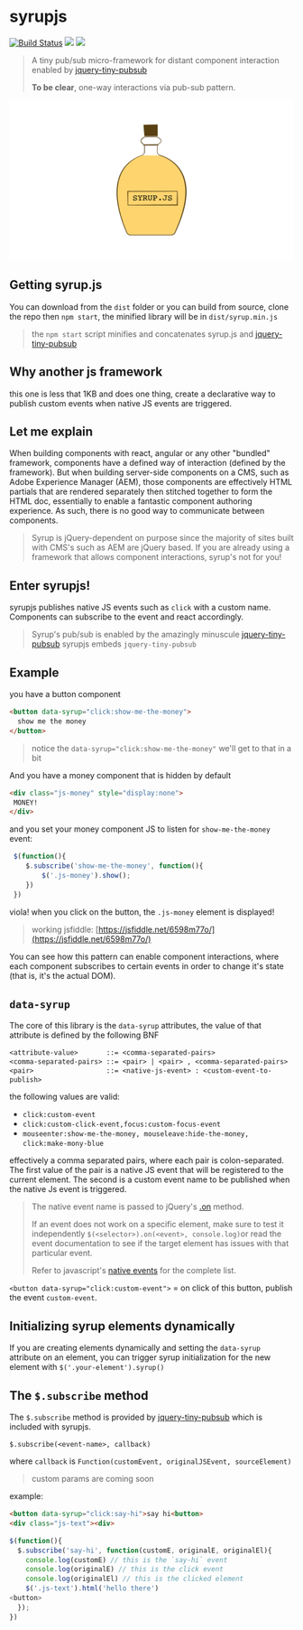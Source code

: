 # syrupjs
[![Build Status](https://travis-ci.org/ahmed-musallam/syrupjs.svg?branch=master)](https://travis-ci.org/ahmed-musallam/syrupjs) ![](http://img.badgesize.io/ahmed-musallam/syrupjs/master/dist/syrup.js.svg)
![](http://img.badgesize.io/ahmed-musallam/syrupjs/master/dist/syrup.js.svg?compression=gzip)
>A tiny pub/sub micro-framework for distant component interaction enabled by [jquery-tiny-pubsub](https://github.com/cowboy/jquery-tiny-pubsub)
> 
> **To be clear**, one-way interactions via pub-sub pattern.

![syrupjs](syrupjs.png)

## Getting syrup.js
You can download from the `dist` folder
or you can build from source, clone the repo then `npm start`, the minified library will be in `dist/syrup.min.js`

> the `npm start` script minifies and concatenates syrup.js and [jquery-tiny-pubsub](https://github.com/cowboy/jquery-tiny-pubsub)

## Why another js framework
this one is less that 1KB and does one thing, create a declarative way to publish custom events when native JS events are triggered.

## Let me explain
When building components with react, angular or any other "bundled" framework, components have a defined way of interaction (defined by the framework). But when building server-side components on a CMS, such as Adobe Experience Manager (AEM), those components are effectively HTML partials that are rendered separately then stitched together to form the HTML doc, essentially to enable a fantastic component authoring experience. As such, there is no good way to communicate between components.

> Syrup is jQuery-dependent on purpose since the majority of sites built with CMS's such as AEM are jQuery based.
> If you are already using a framework that allows component interactions, syrup's not for you!

## Enter syrupjs!
syrupjs publishes native JS events such as `click` with a custom name. Components can subscribe to the event and react accordingly.

> Syrup's pub/sub is enabled by the amazingly minuscule [jquery-tiny-pubsub](https://github.com/cowboy/jquery-tiny-pubsub)
> syrupjs embeds `jquery-tiny-pubsub`


## Example
you have a button component

```html
<button data-syrup="click:show-me-the-money">
  show me the money
</button>
```
> notice the `data-syrup="click:show-me-the-money"` we'll get to that in a bit

And you have a money component that is hidden by default

```html
<div class="js-money" style="display:none">
 MONEY!
</div>
```
and you set your money component JS to listen for `show-me-the-money` event:

```javascript
 $(function(){
 	$.subscribe('show-me-the-money', function(){
 		$('.js-money').show();
 	})
 })
```

viola! when you click on the button, the `.js-money` element is displayed!

> working jsfiddle: [https://jsfiddle.net/6598m77o/](https://jsfiddle.net/6598m77o/)

You can see how this pattern can enable component interactions, where each component subscribes to certain events in order to change it's state (that is, it's the actual DOM).


## `data-syrup`
The core of this library is the `data-syrup` attributes, the value of that attribute is defined by the following BNF

```
<attribute-value>       ::= <comma-separated-pairs>
<comma-separated-pairs> ::= <pair> | <pair> , <comma-separated-pairs>
<pair>                  ::= <native-js-event> : <custom-event-to-publish>
```

the following values are valid:

* `click:custom-event`
* `click:custom-click-event,focus:custom-focus-event`
* `mouseenter:show-me-the-money, mouseleave:hide-the-money, click:make-mony-blue`

effectively a comma separated pairs, where each pair is colon-separated. The first value of the pair is a native JS event that will be registered to the current element. The second is a custom event name to be published when the native Js event is triggered.

> The native event name is passed to jQuery's [.on](http://api.jquery.com/on/) method.
> 
> If an event does not work on a specific element, make sure to test it independently `$(<selector>).on(<event>, console.log)`or read the event documentation to see if the target element has issues with that particular event.
> 
> Refer to javascript's [native events](https://developer.mozilla.org/en-US/docs/Web/Events) for the complete list.

`<button data-syrup="click:custom-event">` = on click of this button, publish the event `custom-event`.

## Initializing syrup elements dynamically
If you are creating elements dynamically and setting the `data-syrup` attribute on an element, you can trigger syrup initialization for the new element with `$('.your-element').syrup()`

## The `$.subscribe` method
The `$.subscribe` method is provided by [jquery-tiny-pubsub](https://github.com/cowboy/jquery-tiny-pubsub) which is included with syrupjs.

```
$.subscribe(<event-name>, callback)
```
where `callback` is `Function(customEvent, originalJSEvent, sourceElement)`

> custom params are coming soon

example:

```html
<button data-syrup="click:say-hi">say hi<button>
<div class="js-text"><div>
```

```javascript
$(function(){
  $.subscribe('say-hi', function(customE, originalE, originalEl){
    console.log(customE) // this is the `say-hi` event
    console.log(originalE) // this is the click event
    console.log(originalEl) // this is the clicked element
    $('.js-text').html('hello there')
<button>
  });
})
```